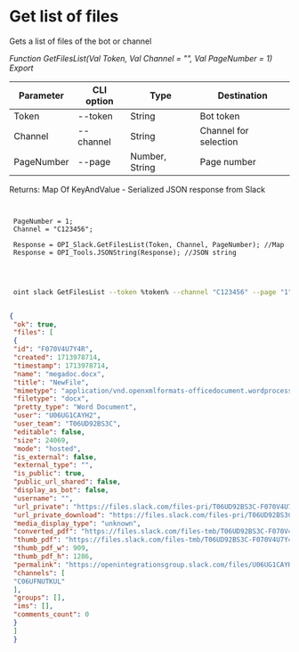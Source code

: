 ﻿---
sidebar_position: 1
---

# Get list of files
 Gets a list of files of the bot or channel


*Function GetFilesList(Val Token, Val Channel = "", Val PageNumber = 1) Export*

 | Parameter | CLI option | Type | Destination |
 |-|-|-|-|
 | Token | --token | String | Bot token |
 | Channel | --channel | String | Channel for selection |
 | PageNumber | --page | Number, String | Page number |

 
 Returns: Map Of KeyAndValue - Serialized JSON response from Slack

```bsl title="Code example"
	
 
 PageNumber = 1;
 Channel = "C123456";
 
 Response = OPI_Slack.GetFilesList(Token, Channel, PageNumber); //Map
 Response = OPI_Tools.JSONString(Response); //JSON string
 
	
```

```sh title="CLI command example"
 
 oint slack GetFilesList --token %token% --channel "C123456" --page "1"


```


```json title="Result"

{
 "ok": true,
 "files": [
 {
 "id": "F070V4U7Y4R",
 "created": 1713978714,
 "timestamp": 1713978714,
 "name": "megadoc.docx",
 "title": "NewFile",
 "mimetype": "application/vnd.openxmlformats-officedocument.wordprocessingml.document",
 "filetype": "docx",
 "pretty_type": "Word Document",
 "user": "U06UG1CAYH2",
 "user_team": "T06UD92BS3C",
 "editable": false,
 "size": 24069,
 "mode": "hosted",
 "is_external": false,
 "external_type": "",
 "is_public": true,
 "public_url_shared": false,
 "display_as_bot": false,
 "username": "",
 "url_private": "https://files.slack.com/files-pri/T06UD92BS3C-F070V4U7Y4R/megadoc.docx",
 "url_private_download": "https://files.slack.com/files-pri/T06UD92BS3C-F070V4U7Y4R/download/megadoc.docx",
 "media_display_type": "unknown",
 "converted_pdf": "https://files.slack.com/files-tmb/T06UD92BS3C-F070V4U7Y4R-417b34221e/megadoc_converted.pdf",
 "thumb_pdf": "https://files.slack.com/files-tmb/T06UD92BS3C-F070V4U7Y4R-417b34221e/megadoc_thumb_pdf.png",
 "thumb_pdf_w": 909,
 "thumb_pdf_h": 1286,
 "permalink": "https://openintegrationsgroup.slack.com/files/U06UG1CAYH2/F070V4U7Y4R/megadoc.docx",
 "channels": [
 "C06UFNUTKUL"
 ],
 "groups": [],
 "ims": [],
 "comments_count": 0
 }
 ]
 }

```
